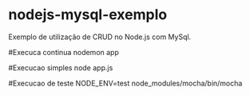 # nodejs-mysql-exemplo
Exemplo de utilização de CRUD no Node.js com MySql.

#Execuca continua
nodemon app

#Execucao simples
node app.js

#Execucao de teste
NODE_ENV=test node_modules/mocha/bin/mocha
